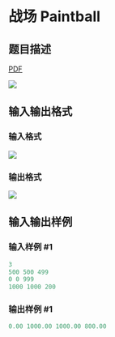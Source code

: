 # 战场 Paintball

## 题目描述

[problemUrl]: https://uva.onlinejudge.org/index.php?option=com_onlinejudge&Itemid=8&category=226&page=show_problem&problem=2953

[PDF](https://uva.onlinejudge.org/external/118/p11853.pdf)

![](https://cdn.luogu.com.cn/upload/vjudge_pic/UVA11853/86115eefdc60948e3596c5f2667753c3711f1bb1.png)

## 输入输出格式

### 输入格式

![](https://cdn.luogu.com.cn/upload/vjudge_pic/UVA11853/cbb300f900a50ba247b7c5b00063d61d57327da2.png)

### 输出格式

![](https://cdn.luogu.com.cn/upload/vjudge_pic/UVA11853/6f2561af46e83926583fbc05fbf5d6d9e373ab32.png)

## 输入输出样例

### 输入样例 #1

```cpp
3
500 500 499
0 0 999
1000 1000 200
```


### 输出样例 #1

```cpp
0.00 1000.00 1000.00 800.00
```


